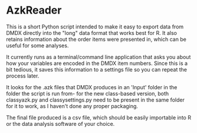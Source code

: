 AzkReader
=========

This is a short Python script intended to make it easy to export data from DMDX
directly into the "long" data format that works best for R. It also retains 
information about the order items were presented in, which can be useful for
some analyses. 

It currently runs as a terminal/command line application that asks you about
how your variables are encoded in the DMDX item numbers. Since this is a
bit tedious, it saves this information to a settings file so you can repeat
the process later. 

It looks for the .azk files that DMDX produces in an 'Input' folder in the
folder the script is run from- for the new class-based version, both 
classyazk.py and classysettings.py need to be present in the same folder for 
it to work, as I haven't done any proper packaging.

The final file produced is a csv file, which should be easily importable into R
or the data analysis software of your choice.
